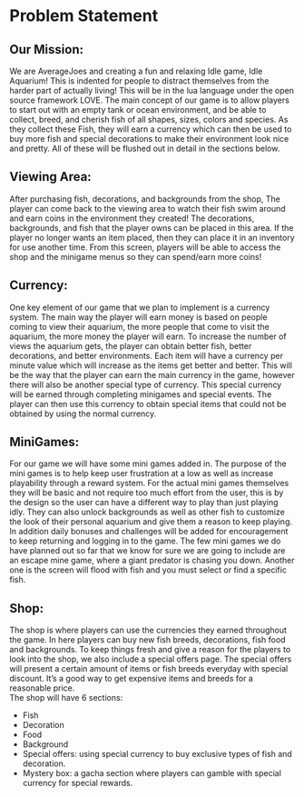 # Problem Statement

##  
## Our Mission:
We are AverageJoes and creating a fun and relaxing Idle game, Idle Aquarium! This is indented for people to distract themselves from the harder part of actually living! This will be in the lua language under the open source framework LOVE. The main concept of our game is to allow players to start out with an empty tank or ocean environment, and be able to collect, breed, and cherish fish of all shapes, sizes, colors and species. As they collect these Fish, they will earn a currency which can then be used to buy more fish and special decorations to make their environment look nice and pretty. All of these will be flushed out in detail in the sections below.

##  
## Viewing Area:
After purchasing fish, decorations, and backgrounds from the shop, The player can come back to the viewing area to watch their fish swim around and earn coins in the environment they created! The decorations, backgrounds, and fish that the player owns can be placed in this area. If the player no longer wants an item placed, then they can place it in an inventory for use another time. From this screen, players will be able to access the shop and the minigame menus so they can spend/earn more coins!

##  
## Currency:
One key element of our game that we plan to implement is a currency system. The main way the player will earn money is based on people coming to view their aquarium, the more people that come to visit the aquarium, the more money the player will earn. To increase the number of views the aquarium gets, the player can obtain better fish, better decorations, and better environments. Each item will have a currency per minute value which will increase as the items get better and better. This will be the way that the player can earn the main currency in the game, however there will also be another special type of currency. This special currency will be earned through completing minigames and special events. The player can then use this currency to obtain special items that could not be obtained by using the normal currency.

##  
## MiniGames:
For our game we will have some mini games added in. The purpose of the mini games is to help keep user frustration at a low as well as increase playability through a reward system. For the actual mini games themselves they will be basic and not require too much effort from the user, this is by the design so the user can have a different way to play than just playing idly. They can also unlock backgrounds as well as other fish to customize the look of their personal aquarium and give them a reason to keep playing. In addition daily bonuses and challenges will be added for encouragement to keep returning and logging in to the game. The few mini games we do have planned out so far that we know for sure we are going to include are an escape mine game, where a giant predator is chasing you down. Another one is the screen will flood with fish and you must select or find a specific fish.

##  
## Shop:
The shop is where players can use the currencies they earned throughout the game. In here players can buy new fish breeds, decorations, fish food and backgrounds. To keep things fresh and give a reason for the players to look into the shop, we also include a special offers page. The special offers will present a certain amount of items or fish breeds everyday with special discount. It’s a good way to get expensive items and breeds for a reasonable price.  
The shop will have 6 sections:
* Fish
* Decoration
* Food
* Background
* Special offers: using special currency to buy exclusive types of fish and decoration.
* Mystery box: a gacha section where players can gamble with special currency for special rewards.
